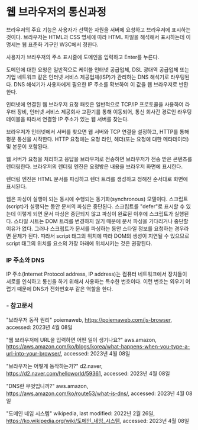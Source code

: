 # 웹 브라우저의 통신과정

브라우저의 주요 기능은 사용자가 선택한 자원을 서버에 요청하고 브라우저에 표시하는 것이다. 브라우저는 HTML과 CSS 명세에 따라 HTML 파일을 해석해서 표시하는데 이 명세는 웹 표준화 기구인 W3C에서 정한다.

사용자가 브라우저의 주소 표시줄에 도메인을 입력하고 Enter를 누른다.

도메인에 대한 요청은 일반적으로 케이블 인터넷 공급업체, DSL 광대역 공급업체 또는 기업 네트워크 같은 인터넷 서비스 제공업체(ISP)가 관리하는 DNS 해석기로 라우팅된다. DNS 해석기가 사용자에게 필요한 IP 주소를 확보하여 이 값을 웹 브라우저로 반환한다.

인터넷에 연결된 웹 브라우저 요청 패킷은 일반적으로 TCP/IP 프로토콜을 사용하여 라우터 장비, 인터넷 서비스 제공회사 교환기를 통해 이동되어, 통신 회사간 경로인 라우팅 테이블을 따라서 연결할 IP 주소가 있는 웹 서버를 찾는다.

브라우저가 인터넷에서 서버를 찾으면 웹 서버와 TCP 연결을 설정하고, HTTP를 통해 평문 통신을 시작한다. HTTP 요청에는 요청 라인, 헤더(또는 요청에 대한 메타데이터) 및 본문이 포함된다.

웹 서버가 요청을 처리하고 응답을 브라우저로 전송하면 브라우저가 전송 받은 콘텐츠를 렌더링한다. 브라우저의 렌더링 엔진은 요청방은 내용을 브라우저 화면에 표시한다.

렌더링 엔진은 HTML 문서를 파싱하고 렌더 트리를 생성하고 정해진 순서대로 화면에 표시된다.

웹은 파싱이 실행이 되는 동시에 수행되는 동기화(synchronous) 모델이다. 스크립트(script)가 실행되는 동안 문서의 파싱은 중단된다. 스크립트를 "defer"로 표시할 수 있는데 이렇게 되면 문서 파싱은 중단되지 않고 파싱이 완료된 이후에 스크립트가 실행된다. 스타일 시트는 DOM 트리를 변경하지 않기 때문에 문서 파싱을 기다리거나 중단할 이유가 없다. 그러나 스크립트가 문서를 파싱하는 동안 스타일 정보를 요청하는 경우라면 문제가 된다. 따라서 script 태그의 위치에 따라 DOM의 생성이 지연될 수 있으므로 script 태그의 위치를 요소의 가장 아래에 위치시키는 것은 권장된다.

### IP 주소와 DNS
IP 주소(Internet Protocol address, IP address)는 컴퓨터 네트워크에서 장치들이 서로를 인식하고 통신을 하기 위해서 사용하는 특수한 번호이다. 이런 번호는 외우기 어렵기 때문에 DNS가 전화번호부 같은 역할을 한다.

### - 참고문서

"브라우저 동작 원리" poiemaweb, https://poiemaweb.com/js-browser, accessed: 2023년 4월 08일

"웹 브라우저에 URL을 입력하면 어떤 일이 생기나요?" aws.amazon, https://aws.amazon.com/ko/blogs/korea/what-happens-when-you-type-a-url-into-your-browser/, accessed: 2023년 4월 08일

"브라우저는 어떻게 동작하는가?" d2.naver, https://d2.naver.com/helloworld/59361, accessed: 2023년 4월 08일

"DNS란 무엇입니까?" aws.amazon, https://aws.amazon.com/ko/route53/what-is-dns/, accessed: 2023년 4월 08일

"도메인 네임 시스템" wikipedia, last modified: 2022년 2월 26일, https://ko.wikipedia.org/wiki/도메인_네임_시스템, accessed: 2023년 4월 08일


<Comment />